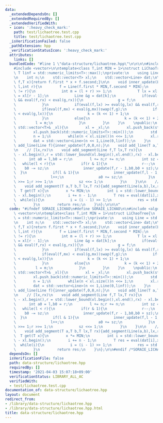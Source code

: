 ```yaml
---
data:
  _extendedDependsOn: []
  _extendedRequiredBy: []
  _extendedVerifiedWith:
  - icon: ':heavy_check_mark:'
    path: test/lichaotree.test.cpp
    title: test/lichaotree.test.cpp
  _isVerificationFailed: false
  _pathExtension: hpp
  _verificationStatusIcon: ':heavy_check_mark:'
  attributes:
    links: []
  bundledCode: "#line 1 \"data-structure/lichaotree.hpp\"\n\n\n\n#include <algorithm>\n\
    #include <vector>\n\ntemplate<class T,int MIN = 1>\nstruct LiChaoTree{\n    const\
    \ T linf = std::numeric_limits<T>::max();\nprivate:\n    using Line = std::pair<T,T>;\n\
    \n    int n;\n    std::vector<T> xl;\n    std::vector<Line> dat;\n\n    T eval(Line\
    \ f,T x){return f.first * x + f.second;}\n\n    void inner_update(Line f,int k,int\
    \ l,int r){\n        f = Line(f.first * MIN,f.second * MIN);\n        while(l\
    \ != r){\n            int m = (l + r) >> 1;\n            T lx = xl[l],mx = xl[m],rx\
    \ = xl[r - 1];\n            Line &g = dat[k];\n            if(eval(f,lx) < eval(g,lx)\
    \ && eval(f,rx) < eval(g,rx)){\n                g = f;\n                return;\n\
    \            }\n            if(eval(f,lx) >= eval(g,lx) && eval(f,rx) >= eval(g,rx))return;\n\
    \            if(eval(f,mx) < eval(g,mx))swap(f,g);\n            if(eval(f,lx)\
    \ < eval(g,lx)){\n                k = (k << 1) + 1;\n                r = m;\n\
    \            }\n            else{\n                k = (k << 1) + 2;\n       \
    \         l = m;\n            }\n        }\n    }\n    \npublic:\n    LiChaoTree(const\
    \ std::vector<T>& _xl){\n        xl = _xl;\n        xl.push_back(std::numeric_limits<T>::max());\n\
    \        xl.push_back(std::numeric_limits<T>::min());\n        std::sort(xl.begin(),xl.end());xl.erase(std::unique(xl.begin(),xl.end()),xl.end());\n\
    \        n = 1;\n        while(n < xl.size())n <<= 1;\n        xl.resize(n,xl.back());\n\
    \        dat = std::vector<Line>(n << 1,Line(0,linf));\n    }\n    \n    void\
    \ add_line(Line f){inner_update(f,0,0,n);}\n    void add_line(T a,T b){inner_update(Line(a,b));}\n\
    \n    // [lx,rx)\n    void add_segment(Line f,T lx,T rx){\n        int l = std::lower_bound(xl.begin(),xl.end(),lx)\
    \ - xl.begin(),r = std::lower_bound(xl.begin(),xl.end(),rx) - xl.begin();\n  \
    \      int a0 = l,b0 = r;\n        l += n;r += n;\n        int sz = 1;\n     \
    \   while(l < r){\n            if(r & 1){\n                r--;\n            \
    \    b0 -= sz;\n                inner_update(f,r - 1,b0,b0 + sz);\n          \
    \  }\n            if(l & 1){\n                inner_update(f,l - 1,a0,a0 + sz);\n\
    \                l++;\n                a0 += sz;\n            }\n            l\
    \ >>= 1;r >>= 1;\n            sz <<= 1;\n        }\n    }\n\n    // [lx,rx)\n\
    \    void add_segment(T a,T b,T lx,T rx){add_segment(Line(a,b),lx,rx);}\n\n  \
    \  T get(T x){\n        x *= MIN;\n        int i = std::lower_bound(xl.begin(),xl.end(),x)\
    \ - xl.begin();\n        i += n - 1;\n        T res = eval(dat[i],x);\n      \
    \  while(i){\n            i = (i - 1) >> 1;\n            res = std::min(res,eval(dat[i],x));\n\
    \        }\n        return res;\n    }\n};\n\n\n"
  code: "#ifndef SORAIE_LICHAO\n#define SORAIE_LICHAO\n\n#include <algorithm>\n#include\
    \ <vector>\n\ntemplate<class T,int MIN = 1>\nstruct LiChaoTree{\n    const T linf\
    \ = std::numeric_limits<T>::max();\nprivate:\n    using Line = std::pair<T,T>;\n\
    \n    int n;\n    std::vector<T> xl;\n    std::vector<Line> dat;\n\n    T eval(Line\
    \ f,T x){return f.first * x + f.second;}\n\n    void inner_update(Line f,int k,int\
    \ l,int r){\n        f = Line(f.first * MIN,f.second * MIN);\n        while(l\
    \ != r){\n            int m = (l + r) >> 1;\n            T lx = xl[l],mx = xl[m],rx\
    \ = xl[r - 1];\n            Line &g = dat[k];\n            if(eval(f,lx) < eval(g,lx)\
    \ && eval(f,rx) < eval(g,rx)){\n                g = f;\n                return;\n\
    \            }\n            if(eval(f,lx) >= eval(g,lx) && eval(f,rx) >= eval(g,rx))return;\n\
    \            if(eval(f,mx) < eval(g,mx))swap(f,g);\n            if(eval(f,lx)\
    \ < eval(g,lx)){\n                k = (k << 1) + 1;\n                r = m;\n\
    \            }\n            else{\n                k = (k << 1) + 2;\n       \
    \         l = m;\n            }\n        }\n    }\n    \npublic:\n    LiChaoTree(const\
    \ std::vector<T>& _xl){\n        xl = _xl;\n        xl.push_back(std::numeric_limits<T>::max());\n\
    \        xl.push_back(std::numeric_limits<T>::min());\n        std::sort(xl.begin(),xl.end());xl.erase(std::unique(xl.begin(),xl.end()),xl.end());\n\
    \        n = 1;\n        while(n < xl.size())n <<= 1;\n        xl.resize(n,xl.back());\n\
    \        dat = std::vector<Line>(n << 1,Line(0,linf));\n    }\n    \n    void\
    \ add_line(Line f){inner_update(f,0,0,n);}\n    void add_line(T a,T b){inner_update(Line(a,b));}\n\
    \n    // [lx,rx)\n    void add_segment(Line f,T lx,T rx){\n        int l = std::lower_bound(xl.begin(),xl.end(),lx)\
    \ - xl.begin(),r = std::lower_bound(xl.begin(),xl.end(),rx) - xl.begin();\n  \
    \      int a0 = l,b0 = r;\n        l += n;r += n;\n        int sz = 1;\n     \
    \   while(l < r){\n            if(r & 1){\n                r--;\n            \
    \    b0 -= sz;\n                inner_update(f,r - 1,b0,b0 + sz);\n          \
    \  }\n            if(l & 1){\n                inner_update(f,l - 1,a0,a0 + sz);\n\
    \                l++;\n                a0 += sz;\n            }\n            l\
    \ >>= 1;r >>= 1;\n            sz <<= 1;\n        }\n    }\n\n    // [lx,rx)\n\
    \    void add_segment(T a,T b,T lx,T rx){add_segment(Line(a,b),lx,rx);}\n\n  \
    \  T get(T x){\n        x *= MIN;\n        int i = std::lower_bound(xl.begin(),xl.end(),x)\
    \ - xl.begin();\n        i += n - 1;\n        T res = eval(dat[i],x);\n      \
    \  while(i){\n            i = (i - 1) >> 1;\n            res = std::min(res,eval(dat[i],x));\n\
    \        }\n        return res;\n    }\n};\n\n#endif /*SORAIE_LICHAO*/"
  dependsOn: []
  isVerificationFile: false
  path: data-structure/lichaotree.hpp
  requiredBy: []
  timestamp: '2021-04-03 15:07:18+09:00'
  verificationStatus: LIBRARY_ALL_AC
  verifiedWith:
  - test/lichaotree.test.cpp
documentation_of: data-structure/lichaotree.hpp
layout: document
redirect_from:
- /library/data-structure/lichaotree.hpp
- /library/data-structure/lichaotree.hpp.html
title: data-structure/lichaotree.hpp
---
```

